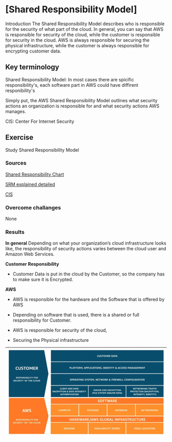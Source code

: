 # [Shared Responsibility Model]

Introduction
The Shared Responsibility Model describes who is responsible for the security of what part of the cloud. In general, you can say that AWS is responsible for security of the cloud, while the customer is responsible for security in the cloud. AWS is always responsible for securing the physical infrastructure, while the customer is always responsible for encrypting customer data.

## Key terminology

Shared Responsibility Model: In most cases there are spicific responsibility's, each software part in AWS could have diffirent responibility's 

Simply put, the AWS Shared Responsibility Model outlines what security actions an organization is responsible for and what security actions AWS manages. 

CIS: Center For Internet Security

## Exercise

Study Shared Responsibility Model 

### Sources

[Shared Responsibility Chart](https://pages.awscloud.com/apn-tv-authority-to-operate-ep-007.html?trk=apn-tv-carousel)

[SRM explained detailed](https://aws.amazon.com/compliance/shared-responsibility-model/)

[CIS](https://pages.awscloud.com/apn-tv-authority-to-operate-ep-003.html?trk=apn-tv-carousel)

### Overcome challanges
None

### Results

**In general**
Depending on what your organization’s cloud infrastructure looks like, the responsibility of security actions varies between the cloud user and Amazon Web Services.

**Customer Responsibility**
- Customer Data is put in the cloud by the Customer, so the company has to make sure it is Encrypted.  

**AWS**
- AWS is responsible for the hardware and the Software that is offered by AWS
- Depending on software that is used, there is a shared or full responsibility for Customer. 


- AWS is responsible for security of the cloud,
- Securing the Physical infrastructure

![srm](../00_includes/SHaredResp.png)
